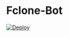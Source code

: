 # Fclone-Bot
 
[![Deploy](https://www.herokucdn.com/deploy/button.svg)](https://dashboard.heroku.com/new?template=https://github.com/Nenokkadine/Fclone-Bot/tree/master)
